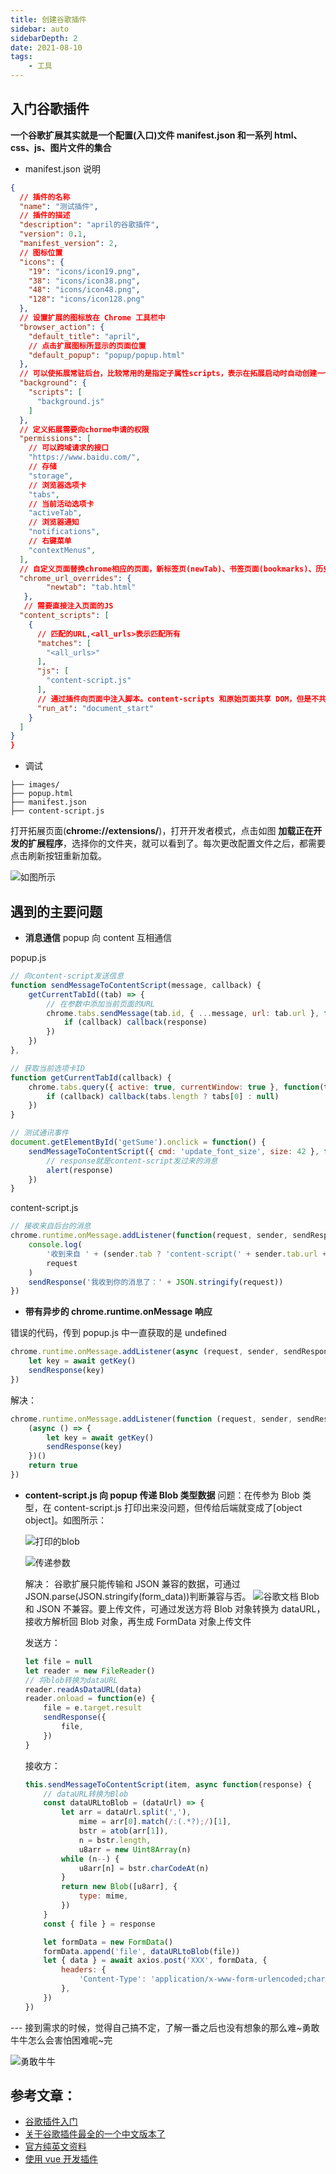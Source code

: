 ```yaml
---
title: 创建谷歌插件
sidebar: auto
sidebarDepth: 2
date: 2021-08-10
tags:
    - 工具
---
```


## 入门谷歌插件

**一个谷歌扩展其实就是一个配置(入口)文件 manifest.json 和一系列 html、css、js、图片文件的集合**

-   manifest.json 说明

```json
{
  // 插件的名称
  "name": "测试插件",
  // 插件的描述
  "description": "april的谷歌插件",
  "version": 0.1,
  "manifest_version": 2,
  // 图标位置
  "icons": {
    "19": "icons/icon19.png",
    "38": "icons/icon38.png",
    "48": "icons/icon48.png",
    "128": "icons/icon128.png"
  },
  // 设置扩展的图标放在 Chrome 工具栏中
  "browser_action": {
    "default_title": "april",
    // 点击扩展图标所显示的页面位置
    "default_popup": "popup/popup.html"
  },
  // 可以使拓展常驻后台，比较常用的是指定子属性scripts，表示在拓展启动时自动创建一个包含所有指定脚本的页面。
  "background": {
    "scripts": [
      "background.js"
    ]
  },
  // 定义拓展需要向chorme申请的权限
  "permissions": [
    // 可以跨域请求的接口
    "https://www.baidu.com/",
    // 存储
    "storage",
    // 浏览器选项卡
    "tabs",
    // 当前活动选项卡
    "activeTab",
    // 浏览器通知
    "notifications",
    // 右键菜单
    "contextMenus",
  ],
  // 自定义页面替换chrome相应的页面，新标签页(newTab)、书签页面(bookmarks)、历史记录(history)
  "chrome_url_overrides": {
        "newtab": "tab.html"
   },
   // 需要直接注入页面的JS
  "content_scripts": [
    {
      // 匹配的URL,<all_urls>表示匹配所有
      "matches": [
        "<all_urls>"
      ],
      "js": [
        "content-script.js"
      ],
      // 通过插件向页面中注入脚本。content-scripts 和原始页面共享 DOM，但是不共享JS。代码注入的时间，可选值： "document_start", "document_end", or "document_idle"，最后一个表示页面空闲时，默认document_idle
      "run_at": "document_start"
    }
  ]
}
}
```

-   调试

```
├── images/
├── popup.html
├── manifest.json
├── content-script.js

```

打开拓展页面(**chrome://extensions/**)，打开开发者模式，点击如图 **加载正在开发的扩展程序**，选择你的文件夹，就可以看到了。每次更改配置文件之后，都需要点击刷新按钮重新加载。

![如图所示](https://raw.githubusercontent.com/AprilTong/image/master/img/20210810171847.png)

## 遇到的主要问题

-   **消息通信**
    popup 向 content 互相通信

popup.js

```js
// 向content-script发送信息
function sendMessageToContentScript(message, callback) {
    getCurrentTabId((tab) => {
        // 在参数中添加当前页面的URL
        chrome.tabs.sendMessage(tab.id, { ...message, url: tab.url }, function(response) {
            if (callback) callback(response)
        })
    })
},
```

```js
// 获取当前选项卡ID
function getCurrentTabId(callback) {
    chrome.tabs.query({ active: true, currentWindow: true }, function(tabs) {
        if (callback) callback(tabs.length ? tabs[0] : null)
    })
}
```

```js
// 测试通讯事件
document.getElementById('getSume').onclick = function() {
    sendMessageToContentScript({ cmd: 'update_font_size', size: 42 }, function(response) {
        // response就是content-script发过来的消息
        alert(response)
    })
}
```

content-script.js

```js
// 接收来自后台的消息
chrome.runtime.onMessage.addListener(function(request, sender, sendResponse) {
    console.log(
        '收到来自 ' + (sender.tab ? 'content-script(' + sender.tab.url + ')' : 'popup或者background') + ' 的消息：',
        request
    )
    sendResponse('我收到你的消息了：' + JSON.stringify(request))
})
```

-   **带有异步的 chrome.runtime.onMessage 响应**

错误的代码，传到 popup.js 中一直获取的是 undefined

```js
chrome.runtime.onMessage.addListener(async (request, sender, sendResponse) => {
    let key = await getKey()
    sendResponse(key)
})
```

解决：

```js
chrome.runtime.onMessage.addListener(function (request, sender, sendResponse) => {
    (async () => {
        let key = await getKey()
        sendResponse(key)
    })()
    return true
})
```

-   **content-script.js 向 popup 传递 Blob 类型数据**
    问题：在传参为 Blob 类型，在 content-script.js 打印出来没问题，但传给后端就变成了[object object]。如图所示：

    ![打印的blob](https://raw.githubusercontent.com/AprilTong/image/master/img/wecom-temp-8013495e952b052411f3b04ee47ddb43.png)

    ![传递参数](https://raw.githubusercontent.com/AprilTong/image/master/img/20210810183749.png)

    解决：
    谷歌扩展只能传输和 JSON 兼容的数据，可通过 JSON.parse(JSON.stringify(form_data))判断兼容与否。
    ![谷歌文档](https://raw.githubusercontent.com/AprilTong/image/master/img/20210810175856.png)
    Blob 和 JSON 不兼容。要上传文件，可通过发送方将 Blob 对象转换为 dataURL，接收方解析回 Blob 对象，再生成 FormData 对象上传文件

    发送方：

    ```js
    let file = null
    let reader = new FileReader()
    // 将blob转换为dataURL
    reader.readAsDataURL(data)
    reader.onload = function(e) {
        file = e.target.result
        sendResponse({
            file,
        })
    }
    ```

    接收方：

    ```js
    this.sendMessageToContentScript(item, async function(response) {
        // dataURL转换为Blob
        const dataURLtoBlob = (dataUrl) => {
            let arr = dataUrl.split(','),
                mime = arr[0].match(/:(.*?);/)[1],
                bstr = atob(arr[1]),
                n = bstr.length,
                u8arr = new Uint8Array(n)
            while (n--) {
                u8arr[n] = bstr.charCodeAt(n)
            }
            return new Blob([u8arr], {
                type: mime,
            })
        }
        const { file } = response

        let formData = new FormData()
        formData.append('file', dataURLtoBlob(file))
        let { data } = await axios.post('XXX', formData, {
            headers: {
                'Content-Type': 'application/x-www-form-urlencoded;charset=utf-8',
            },
        })
    })
    ```

--- 接到需求的时候，觉得自己搞不定，了解一番之后也没有想象的那么难~勇敢牛牛怎么会害怕困难呢~完

![勇敢牛牛](https://raw.githubusercontent.com/AprilTong/image/master/img/IMG_6178.jpg)

## 参考文章：

-   [谷歌插件入门](https://www.zhihu.com/question/20179805)
-   [关于谷歌插件最全的一个中文版本了](https://www.cnblogs.com/liuxianan/p/chrome-plugin-develop.html)
-   [官方纯英文资料](https://developer.chrome.com/docs/extensions/mv3/)
-   [使用 vue 开发插件](https://juejin.cn/post/6844903865758793742)
